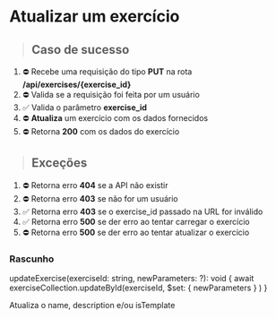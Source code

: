 # Atualizar um exercício

> ## Caso de sucesso

1. ⛔ Recebe uma requisição do tipo **PUT** na rota **/api/exercises/{exercise_id}**
2. ⛔ Valida se a requisição foi feita por um usuário
3. ✅ Valida o parâmetro **exercise_id**
4. ⛔ **Atualiza** um exercício com os dados fornecidos
5. ⛔ Retorna **200** com os dados do exercício

> ## Exceções

1. ⛔ Retorna erro **404** se a API não existir
2. ⛔ Retorna erro **403** se não for um usuário
3. ✅ Retorna erro **403** se o exercise_id passado na URL for inválido
4. ✅ Retorna erro **500** se der erro ao tentar carregar o exercício
5. ⛔ Retorna erro **500** se der erro ao tentar atualizar o exercício

### Rascunho

updateExercise(exerciseId: string, newParameters: ?): void {
  await exerciseCollection.updateById(exerciseId, 
    $set: {
      newParameters
    }
  )
}

Atualiza o name, description e/ou isTemplate
